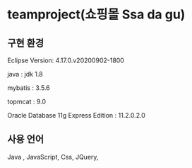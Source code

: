 # teamproject(쇼핑몰 Ssa da gu)

## 구현 환경

Eclipse Version: 4.17.0.v20200902-1800

java : jdk 1.8

mybatis : 3.5.6

topmcat : 9.0

Oracle Database 11g Express Edition : 11.2.0.2.0

## 사용 언어

Java , JavaScript, Css, JQuery, 

